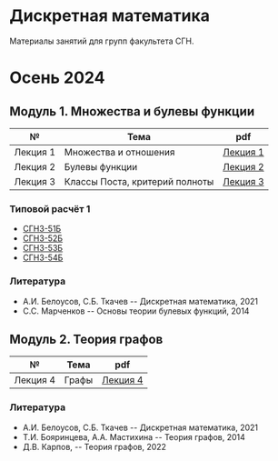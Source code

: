 # Дискретная математика

Материалы занятий для групп факультета СГН.

# Осень 2024

## Модуль 1. Множества и булевы функции

| № | Тема | pdf |
|:---:|---|:---:|
|Лекция&nbsp;1| Множества и отношения| [Лекция&nbsp;1](./lections/lection_1.pdf) |
|Лекция&nbsp;2| Булевы функции | [Лекция&nbsp;2](./lections/lection_2.pdf) |
|Лекция&nbsp;3| Классы Поста, критерий полноты | [Лекция&nbsp;3](./lections/lection_3.pdf) |

### Типовой расчёт 1
- [СГН3-51Б](./hw/tasks_t1_51.pdf)
- [СГН3-52Б](./hw/tasks_t1_52.pdf)
- [СГН3-53Б](./hw/tasks_t1_53.pdf)
- [СГН3-54Б](./hw/tasks_t1_54.pdf)

### Литература 

- А.И. Белоусов, С.Б. Ткачев -- Дискретная математика, 2021
- С.С. Марченков -- Основы теории булевых функций, 2014

## Модуль 2. Теория графов

| № | Тема | pdf |
|:---:|---|:---:|
|Лекция&nbsp;4| Графы | [Лекция&nbsp;4](./lections/lection_4.pdf) |

### Литература 

- А.И. Белоусов, С.Б. Ткачев -- Дискретная математика, 2021
- Т.И. Бояринцева, А.А. Мастихина -- Теория графов, 2014
- Д.В. Карпов, -- Теория графов, 2022
